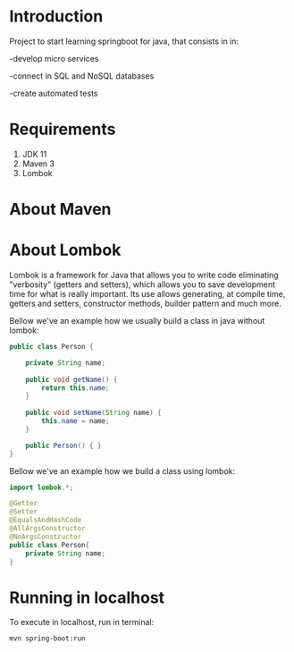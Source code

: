 # Introduction

Project to start learning springboot for java, that consists in in:

-develop micro services

-connect in SQL and NoSQL databases

-create automated tests

# Requirements

1. JDK 11
2. Maven 3
3. Lombok

# About Maven

# About Lombok

Lombok is a framework for Java that allows you to write code eliminating "verbosity" (getters and setters), which allows you to save development time for what is really important. Its use allows generating, at compile time, getters and setters, constructor methods, builder pattern and much more.

Bellow we've an example how we usually build a class in java without lombok: 

```java
public class Person {

    private String name;
    
    public void getName() {
        return this.name;
    }
    
    public void setName(String name) {
        this.name = name;
    }

    public Person() { }
}
```

Bellow we've an example how we build a class using lombok:

```java
import lombok.*;

@Getter
@Setter
@EqualsAndHashCode
@AllArgsConstructor
@NoArgsConstructor
public class Person{
    private String name;
}
```

# Running in localhost

To execute in localhost, run in terminal:
```bash
mvn spring-boot:run
```

